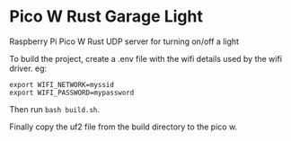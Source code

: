 # Pico W Rust Garage Light
Raspberry Pi Pico W Rust UDP server for turning on/off a light


To build the project, create a .env file with the wifi details used by the wifi driver. eg:
```
export WIFI_NETWORK=myssid
export WIFI_PASSWORD=mypassword
```

Then run `bash build.sh`.

Finally copy the uf2 file from the build directory to the pico w.